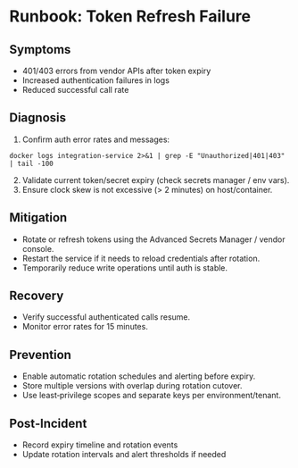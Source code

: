 # Runbook: Token Refresh Failure

## Symptoms
- 401/403 errors from vendor APIs after token expiry
- Increased authentication failures in logs
- Reduced successful call rate

## Diagnosis
1. Confirm auth error rates and messages:
```
docker logs integration-service 2>&1 | grep -E "Unauthorized|401|403" | tail -100
```
2. Validate current token/secret expiry (check secrets manager / env vars).
3. Ensure clock skew is not excessive (> 2 minutes) on host/container.

## Mitigation
- Rotate or refresh tokens using the Advanced Secrets Manager / vendor console.
- Restart the service if it needs to reload credentials after rotation.
- Temporarily reduce write operations until auth is stable.

## Recovery
- Verify successful authenticated calls resume.
- Monitor error rates for 15 minutes.

## Prevention
- Enable automatic rotation schedules and alerting before expiry.
- Store multiple versions with overlap during rotation cutover.
- Use least‑privilege scopes and separate keys per environment/tenant.

## Post‑Incident
- Record expiry timeline and rotation events
- Update rotation intervals and alert thresholds if needed
